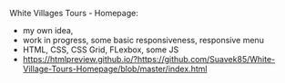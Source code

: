 White Villages Tours - Homepage:

- my own idea, 
- work in progress, some basic responsiveness, responsive menu
- HTML, CSS, CSS Grid, FLexbox, some JS
- https://htmlpreview.github.io/?https://github.com/Suavek85/White-Village-Tours-Homepage/blob/master/index.html
